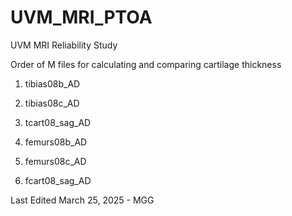 # UVM_MRI_PTOA
UVM MRI Reliability Study

Order of M files for calculating and comparing cartilage thickness


1. tibias08b_AD
2. tibias08c_AD
3. tcart08_sag_AD

4. femurs08b_AD
5. femurs08c_AD
6. fcart08_sag_AD
   
Last Edited March 25, 2025 - MGG
